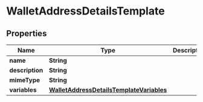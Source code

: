 

# WalletAddressDetailsTemplate


## Properties

| Name | Type | Description | Notes |
|------------ | ------------- | ------------- | -------------|
|**name** | **String** |  |  [optional] |
|**description** | **String** |  |  [optional] |
|**mimeType** | **String** |  |  [optional] |
|**variables** | [**WalletAddressDetailsTemplateVariables**](WalletAddressDetailsTemplateVariables.md) |  |  [optional] |




